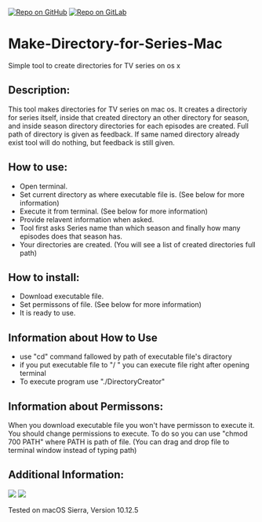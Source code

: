 
[![Repo on GitHub](https://img.shields.io/badge/repo-GitHub-3D76C2.svg)](https://github.com/suoglu/Make-Directory-for-Series-Mac)
[![Repo on GitLab](https://img.shields.io/badge/repo-GitLab-6C488A.svg)](https://gitlab.com/suoglu/Make-Directory-for-Series-Mac)

# Make-Directory-for-Series-Mac
Simple tool to create directories for TV series on os x

Description:
------------
This tool makes directories for TV series on mac os. It creates a directoriy for series itself, inside that created directory an other directory for season, and inside season directory directories for each episodes are created. Full path of directory is given as feedback. If same named directory already exist tool will do nothing, but feedback is still given.

How to use:
-----------
* Open terminal.
* Set current directory as where executable file is. (See below for more information)
* Execute it from terminal. (See below for more information)
* Provide relavent information when asked.
* Tool first asks Series name than which season and finally how many episodes does that season has.
* Your directories are created. (You will see a list of created directories full path)

How to install:
---------------
* Download executable file.
* Set permissons of file. (See below for more information)
* It is ready to use.

Information about How to Use
----------------------------
* use "cd" command fallowed by path of executable file's diractory
* if you put executable file to "/ " you can execute file right after opening terminal
* To execute program use "./DirectoryCreator"

Information about Permissons:
-----------------------------
When you download executable file you won't have permisson to execute it. You should change permissions to execute. To do so you can use "chmod 700 PATH" where PATH is path of file. (You can drag and drop file to terminal window instead of typing path)

Additional Information:
-----------------------

![](https://img.shields.io/badge/platform-macOS-lightgrey)
![](https://img.shields.io/badge/version-10.12.5-green)

Tested on macOS Sierra, Version 10.12.5
